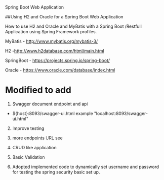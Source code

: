 Spring Boot Web Application

##Using H2 and Oracle for a Spring Boot Web Application

How to use H2 and Oracle and MyBatis with a Spring Boot /Restfull Application using Spring Framework profiles. 

MyBatis - http://www.mybatis.org/mybatis-3/ 

H2 -http://www.h2database.com/html/main.html 

SpringBoot - https://projects.spring.io/spring-boot/ 

Oracle - https://www.oracle.com/database/index.html 

Modified to add 
===========================
1. Swagger  document endpoint and api 
  - ${host}:8093/swagger-ui.html  example "localhost:8093/swagger-ui.html"
  
2. Improve testing 

3. more endpoints URL  see

4. CRUD like application 

5. Basic Validation 

6. Adopted implemented code to dynamically set username and password for testing the spring security basic set up.
